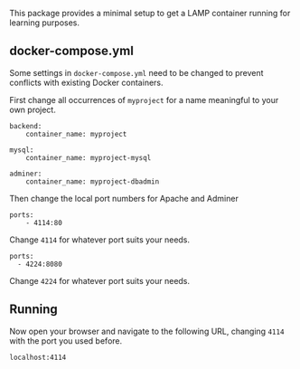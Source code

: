 This package provides a minimal setup to get a LAMP container running for learning purposes.

## docker-compose.yml

Some settings in `docker-compose.yml` need to be changed to prevent conflicts with existing Docker containers.

First change all occurrences of `myproject` for a name meaningful to your own project. 

    backend:
        container_name: myproject

    mysql:
        container_name: myproject-mysql

    adminer:
        container_name: myproject-dbadmin

Then change the local port numbers for Apache and Adminer

    ports:
        - 4114:80

Change `4114` for whatever port suits your needs.

    ports:
      - 4224:8080

Change `4224` for whatever port suits your needs.


## Running

Now open your browser and navigate to the following URL, changing `4114` with the port you used before.

    localhost:4114


